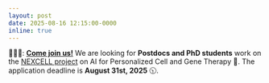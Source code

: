 ```yaml
---
layout: post
date: 2025-08-16 12:15:00-0000
inline: true
---
```


🧑‍🤝‍🧑: **[Come join us!](/join-us)** We are looking for **Postdocs and PhD students** work on the [NEXCELL project](/projects/2025_nexcell) on AI for Personalized Cell and Gene Therapy 🥳. The application deadline is **August 31st, 2025** 🕥.
